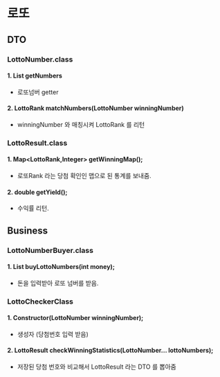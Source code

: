 # 로또

## DTO

### LottoNumber.class

#### 1. List<Intger> getNumbers 

- 로또넘버 getter
 
#### 2. LottoRank matchNumbers(LottoNumber winningNumber) 

- winningNumber 와 매칭시켜 LottoRank 를 리턴

### LottoResult.class

#### 1. Map<LottoRank,Integer> getWinningMap();

- 로또Rank 라는 당첨 확인인 맵으로 된 통계를 보내줌.

#### 2. double getYield(); 

- 수익률 리턴.
 

## Business

### LottoNumberBuyer.class

#### 1. List<LottoNumber> buyLottoNumbers(int money);

- 돈을 입력받아 로또 넘버를 받음.

### LottoCheckerClass

#### 1. Constructor(LottoNumber winningNumber);

- 생성자 (당첨번호 입력 받음)

#### 2. LottoResult checkWinningStatistics(LottoNumber... lottoNumbers);

- 저장된 당첨 번호와 비교해서 LottoResult 라는 DTO 를 뽑아줌
